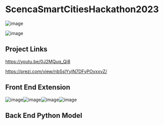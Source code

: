 # ScencaSmartCitiesHackathon2023
![image](https://github.com/OGarland001/ScencaSmartCitiesHackathon2023/assets/90342911/10aa47c4-426e-4e1d-8a99-42ae14939cbf)

![image](https://github.com/OGarland001/ScencaSmartCitiesHackathon2023/assets/90342911/23390f17-046a-4578-9f97-08a1e35fac76)

## Project Links
https://youtu.be/0J2MQuq_Qi8

https://prezi.com/view/nbSsIYyIN7DFyPOyxxvZ/

## Front End Extension

![image](https://github.com/OGarland001/ScencaSmartCitiesHackathon2023/assets/90342911/5cb1367a-d824-4be3-ae70-add123dfac1b)![image](https://github.com/OGarland001/ScencaSmartCitiesHackathon2023/assets/90342911/b2dad876-ad0d-4d75-8937-2ba5f3bc91de)![image](https://github.com/OGarland001/ScencaSmartCitiesHackathon2023/assets/90342911/a7dc6c6e-3e3a-4428-be96-0666effb2d76)![image](https://github.com/OGarland001/ScencaSmartCitiesHackathon2023/assets/90342911/5f7bc095-862c-49d6-9a20-22b8520d4984)

## Back End Python Model
